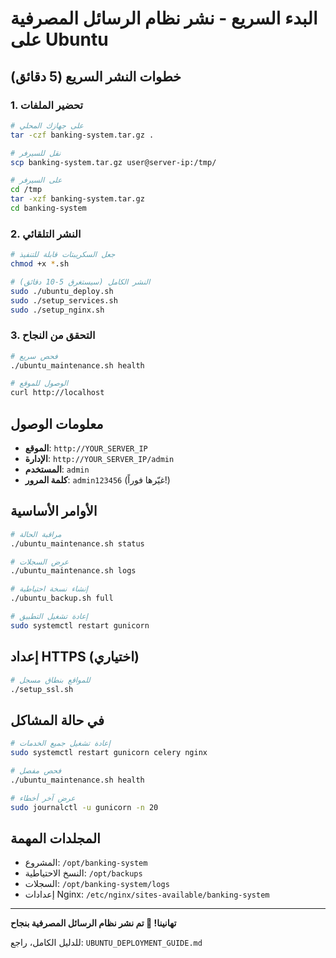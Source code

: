 # البدء السريع - نشر نظام الرسائل المصرفية على Ubuntu

## خطوات النشر السريع (5 دقائق)

### 1. تحضير الملفات

```bash
# على جهازك المحلي
tar -czf banking-system.tar.gz .

# نقل للسيرفر
scp banking-system.tar.gz user@server-ip:/tmp/

# على السيرفر
cd /tmp
tar -xzf banking-system.tar.gz
cd banking-system
```

### 2. النشر التلقائي

```bash
# جعل السكريبتات قابلة للتنفيذ
chmod +x *.sh

# النشر الكامل (سيستغرق 5-10 دقائق)
sudo ./ubuntu_deploy.sh
sudo ./setup_services.sh
sudo ./setup_nginx.sh
```

### 3. التحقق من النجاح

```bash
# فحص سريع
./ubuntu_maintenance.sh health

# الوصول للموقع
curl http://localhost
```

## معلومات الوصول

- **الموقع**: `http://YOUR_SERVER_IP`
- **الإدارة**: `http://YOUR_SERVER_IP/admin`
- **المستخدم**: `admin`
- **كلمة المرور**: `admin123456` (غيّرها فوراً!)

## الأوامر الأساسية

```bash
# مراقبة الحالة
./ubuntu_maintenance.sh status

# عرض السجلات
./ubuntu_maintenance.sh logs

# إنشاء نسخة احتياطية
./ubuntu_backup.sh full

# إعادة تشغيل التطبيق
sudo systemctl restart gunicorn
```

## إعداد HTTPS (اختياري)

```bash
# للمواقع بنطاق مسجل
./setup_ssl.sh
```

## في حالة المشاكل

```bash
# إعادة تشغيل جميع الخدمات
sudo systemctl restart gunicorn celery nginx

# فحص مفصل
./ubuntu_maintenance.sh health

# عرض آخر أخطاء
sudo journalctl -u gunicorn -n 20
```

## المجلدات المهمة

- المشروع: `/opt/banking-system`
- النسخ الاحتياطية: `/opt/backups`
- السجلات: `/opt/banking-system/logs`
- إعدادات Nginx: `/etc/nginx/sites-available/banking-system`

---

**تهانينا! 🎉 تم نشر نظام الرسائل المصرفية بنجاح**

للدليل الكامل، راجع: `UBUNTU_DEPLOYMENT_GUIDE.md`